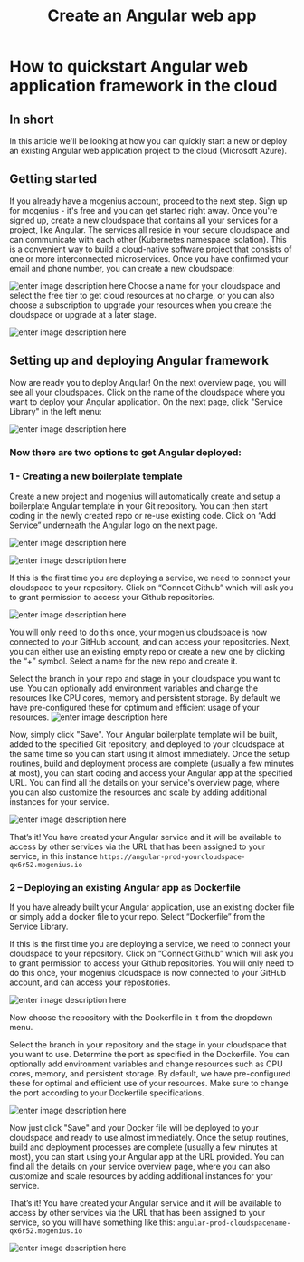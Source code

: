﻿---
sidebar_position: 5
title: Create an Angular web app
slug: deploy-angular-in-the-cloud
---

# How to quickstart Angular web application framework in the cloud

## In short

In this article we'll be looking at how you can quíckly start a new or deploy an existing Angular web application project to the cloud (Microsoft Azure).

## Getting started

If you already have a mogenius account, proceed to the next step. 
Sign up for mogenius - it's free and you can get started right away. Once you're signed up, create a new cloudspace that contains all your services for a project, like Angular. The services all reside in your secure cloudspace and can communicate with each other (Kubernetes namespace isolation). This is a convenient way to build a cloud-native software project that consists of one or more interconnected microservices. Once you have confirmed your email and phone number, you can create a new cloudspace:

![enter image description here](https://api.mogenius.com/file/id/115e92a0-6daa-4b15-9420-438448351d89)
Choose a name for your cloudspace and select the free tier to get cloud resources at no charge, or you can also choose a subscription to upgrade your resources when you create the cloudspace or upgrade at a later stage.

![enter image description here](https://api.mogenius.com/file/id/a8c2aaca-fbe7-401a-bf63-0c99024e2c94)
## Setting up and deploying Angular framework

Now are ready you to deploy Angular! On the next overview page, you will see all your cloudspaces. Click on the name of the cloudspace where you want to deploy your Angular application. On the next page, click "Service Library" in the left menu:

![enter image description here](https://api.mogenius.com/file/id/a12d10f1-4b9b-4adb-95ec-db193e1db440)
### Now there are two options to get Angular deployed: 

### 1 - Creating a new boilerplate template

Create a new project and mogenius will automatically create and setup a boilerplate Angular template in your Git repository. You can then start coding in the newly created repo or re-use existing code. Click on “Add Service” underneath the Angular logo on the next page.

![enter image description here](https://api.mogenius.com/file/id/e07880fc-1748-4f0a-855a-cc90790c5bbb)


![enter image description here](https://api.mogenius.com/file/id/a38e1ac2-8e90-4ea3-be9f-bc7398fe8ead)

If this is the first time you are deploying a service, we need to connect your cloudspace to your repository. Click on “Connect Github” which will ask you to grant permission to access your Github repositories.

![enter image description here](https://api.mogenius.com/file/id/88626d92-fa15-4d9e-8598-6a914daa633c)

You will only need to do this once, your mogenius cloudspace is now connected to your GitHub account, and can access your repositories.
Next, you can either use an existing empty repo or create a new one by clicking the “+” symbol. Select a name for the new repo and create it.

Select the branch in your repo and stage in your cloudspace you want to use. You can optionally add environment variables and change the resources like CPU cores, memory and persistent storage. By default we have pre-configured these for optimum and efficient usage of your resources.
![enter image description here](https://api.mogenius.com/file/id/e99ae0ea-d2ab-4a86-857b-00430b9a5c40)

Now, simply click "Save". Your Angular boilerplate template will be built, added to the specified Git repository, and deployed to your cloudspace at the same time so you can start using it almost immediately. Once the setup routines, build and deployment process are complete (usually a few minutes at most), you can start coding and access your Angular app at the specified URL. You can find all the details on your service's overview page, where you can also customize the resources and scale by adding additional instances for your service.

![enter image description here](https://api.mogenius.com/file/id/9ed38904-c1ce-4686-a2c0-f187f032a67e)


That’s it! You have created your Angular service and it will be available to access by other services via the URL that has been assigned to your service, in this instance `https://angular-prod-yourcloudspace-qx6r52.mogenius.io`

### 2 – Deploying an existing Angular app as Dockerfile

If you have already built your Angular application, use an existing docker file or simply add a docker file to your repo. Select “Dockerfile” from the Service Library.

If this is the first time you are deploying a service, we need to connect your cloudspace to your repository. Click on “Connect Github” which will ask you to grant permission to access your Github repositories. You will only need to do this once, your mogenius cloudspace is now connected to your GitHub account, and can access your repositories.

![enter image description here](https://api.mogenius.com/file/id/88626d92-fa15-4d9e-8598-6a914daa633c)

Now choose the repository with the Dockerfile in it from the dropdown menu.

Select the branch in your repository and the stage in your cloudspace that you want to use. Determine the port as specified in the Dockerfile. You can optionally add environment variables and change resources such as CPU cores, memory, and persistent storage. By default, we have pre-configured these for optimal and efficient use of your resources. Make sure to change the port according to your Dockerfile specifications.

![enter image description here](https://api.mogenius.com/file/id/9efd6b72-1dff-4a25-9efc-9f7e1cfdfb3d)

Now just click "Save" and your Docker file will be deployed to your cloudspace and ready to use almost immediately. Once the setup routines, build and deployment processes are complete (usually a few minutes at most), you can start using your Angular app at the URL provided. You can find all the details on your service overview page, where you can also customize and scale resources by adding additional instances for your service.

That’s it! You have created your Angular service and it will be available to access by other services via the URL that has been assigned to your service, so you will have something like this: `angular-prod-cloudspacename-qx6r52.mogenius.io`

![enter image description here](https://api.mogenius.com/file/id/211c52da-e762-4fbe-a1f4-d7d6137ccb24)
